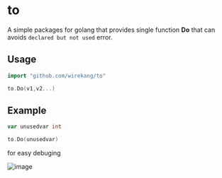 # to

A simple packages for golang that provides single function **Do** that can avoids ```declared but not used``` error.

## Usage

```go
import "github.com/wirekang/to"

to.Do(v1,v2...)

```

## Example

```go
var unusedvar int

to.Do(unusedvar)
```

for easy debuging

![image](https://user-images.githubusercontent.com/43294688/139572539-8702009c-b909-441a-9b63-76cf6ae0f13e.png)
